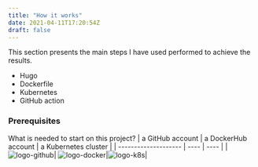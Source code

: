 ```yaml
---
title: "How it works"
date: 2021-04-11T17:20:54Z
draft: false
---
```

This section presents the main steps I have used performed to achieve the results.

- Hugo
- Dockerfile
- Kubernetes
- GitHub action

### Prerequisites

What is needed to start on this project?
| a GitHub account | a DockerHub account | a Kubernetes cluster |
| -------------------- | ---- | ---- |
|![logo-github](/images/logo-github.png)| ![logo-docker](/images/logo-docker-64.png)|![logo-k8s](/images/logo-k8s-64.png)|
